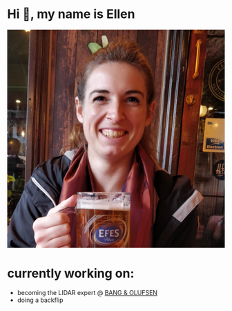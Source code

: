 
# Hi 👋, my name is Ellen

![ellen](img/ellen_smile.jpg)


# currently working on:  

- becoming the LIDAR expert @ [BANG & OLUFSEN](https://www.bang-olufsen.com/en)
- doing a backflip

